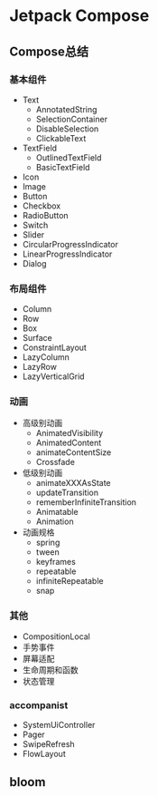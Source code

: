# Jetpack Compose

## Compose总结

### 基本组件

- Text
    - AnnotatedString
    - SelectionContainer
    - DisableSelection
    - ClickableText
- TextField
    - OutlinedTextField
    - BasicTextField
- Icon
- Image
- Button
- Checkbox
- RadioButton
- Switch
- Slider
- CircularProgressIndicator
- LinearProgressIndicator
- Dialog

### 布局组件

- Column
- Row
- Box
- Surface
- ConstraintLayout
- LazyColumn
- LazyRow
- LazyVerticalGrid

### 动画

- 高级别动画
    - AnimatedVisibility
    - AnimatedContent
    - animateContentSize
    - Crossfade
- 低级别动画
    - animateXXXAsState
    - updateTransition
    - rememberInfiniteTransition
    - Animatable
    - Animation
- 动画规格
    - spring
    - tween
    - keyframes
    - repeatable
    - infiniteRepeatable
    - snap

### 其他

- CompositionLocal
- 手势事件
- 屏幕适配
- 生命周期和函数
- 状态管理

### accompanist

- SystemUiController
- Pager
- SwipeRefresh
- FlowLayout

## bloom
